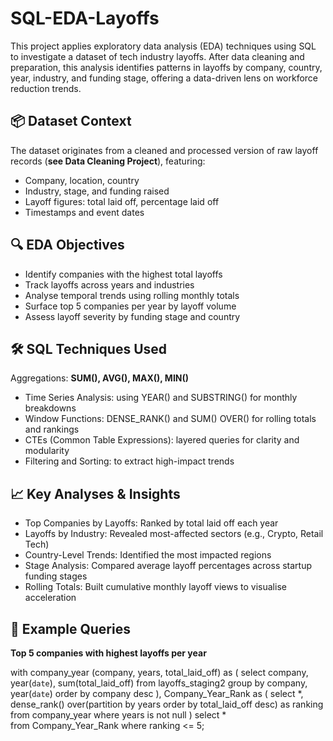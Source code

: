 # SQL-EDA-Layoffs
This project applies exploratory data analysis (EDA) techniques using SQL to investigate a dataset of tech industry layoffs. After data cleaning and preparation, this analysis identifies patterns in layoffs by company, country, year, industry, and funding stage, offering a data-driven lens on workforce reduction trends.

## 📦 Dataset Context

The dataset originates from a cleaned and processed version of raw layoff records (**see Data Cleaning Project**), featuring:

- Company, location, country
- Industry, stage, and funding raised
- Layoff figures: total laid off, percentage laid off
- Timestamps and event dates

## 🔍 EDA Objectives

- Identify companies with the highest total layoffs
- Track layoffs across years and industries
- Analyse temporal trends using rolling monthly totals
- Surface top 5 companies per year by layoff volume
- Assess layoff severity by funding stage and country

## 🛠️ SQL Techniques Used
Aggregations: **SUM(), AVG(), MAX(), MIN()**

- Time Series Analysis: using YEAR() and SUBSTRING() for monthly breakdowns
- Window Functions: DENSE_RANK() and SUM() OVER() for rolling totals and rankings
- CTEs (Common Table Expressions): layered queries for clarity and modularity
- Filtering and Sorting: to extract high-impact trends

## 📈 Key Analyses & Insights

- Top Companies by Layoffs: Ranked by total laid off each year
- Layoffs by Industry: Revealed most-affected sectors (e.g., Crypto, Retail Tech)
- Country-Level Trends: Identified the most impacted regions
- Stage Analysis: Compared average layoff percentages across startup funding stages
- Rolling Totals: Built cumulative monthly layoff views to visualise acceleration

## 🧠 Example Queries

**Top 5 companies with highest layoffs per year**

with company_year (company, years, total_laid_off) as 
(
select company, year(`date`), sum(total_laid_off)
from layoffs_staging2
group by company, year(`date`)
order by company desc
), 
Company_Year_Rank as 
(
select *, dense_rank() over(partition by years order by total_laid_off desc) as ranking
from company_year
where years is not null
)
select *  
from Company_Year_Rank
where ranking <= 5;
